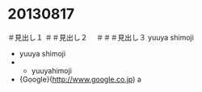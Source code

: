 20130817
========
＃見出し１
＃＃見出し２
　＃＃＃見出し３
yuuya shimoji
 - yuuya shimoji
 - - yuuyahimoji
 - {Google}(http://www.google.co.jp)
a
